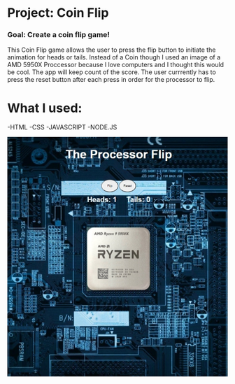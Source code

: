 #  Project: Coin Flip

### Goal: Create a coin flip game!

This Coin Flip game allows the user to press the flip button to initiate the animation for heads or tails. Instead of a Coin though I used an image of a AMD 5950X Proccessor because I love computers and I thought this would be cool. The app will keep count of the score. The user currrently has to press the reset button after each press in order for the processor to flip.

# What I used:
-HTML
-CSS
-JAVASCRIPT
-NODE.JS

 ![Screenshot](coinFlipPic.jpg)
